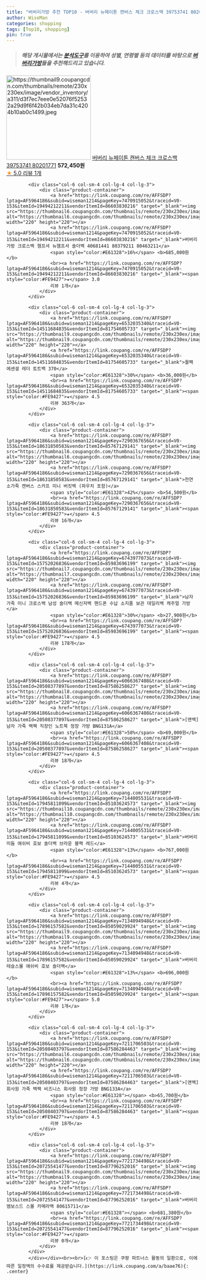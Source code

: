 ```yaml
---
title: "버버리가방 추천 TOP10 - 버버리 뉴페이톤 캔버스 체크 크로스백 39753741 80201771"
author: WiseMan
categories: shopping
tags: [Top10, shopping]
pin: true
---
```


> ##### 해당 게시물에서는 [**분석도구**](https://itemscout.io/)를 이용하여 **성별**, **연령별** 등의 데이터를 바탕으로 [**버버리가방**](https://link.coupang.com/a/baae76)들을 추천해드리고 있습니다.
<div class="container"><div class="row">
            <div class="col-6 col-sm-4 col-lg-4 col-lg-3">
                <div class="product-container">
                    <a href="https://link.coupang.com/re/AFFSDP?lptag=AF5964186&subid=wiseman1214&pageKey=7413338970&traceid=V0-153&itemId=19213475246&vendorItemId=86330508875" target="_blank"><img src="https://thumbnail9.coupangcdn.com/thumbnails/remote/230x230ex/image/vendor_inventory/a311/d3f7ec7eee0e52076f52532a29d9f6f42b034eb7da31c4204b10ab0c1499.jpeg" alt="https://thumbnail9.coupangcdn.com/thumbnails/remote/230x230ex/image/vendor_inventory/a311/d3f7ec7eee0e52076f52532a29d9f6f42b034eb7da31c4204b10ab0c1499.jpeg" width="220" height="220"></a>
                    <a href="https://link.coupang.com/re/AFFSDP?lptag=AF5964186&subid=wiseman1214&pageKey=7413338970&traceid=V0-153&itemId=19213475246&vendorItemId=86330508875" target="_blank">버버리 뉴페이톤 캔버스 체크 크로스백 39753741 80201771</a>
                    <span style="color:#E61328"></span> <b>572,450원</b>
                    <br><a href="https://link.coupang.com/re/AFFSDP?lptag=AF5964186&subid=wiseman1214&pageKey=7413338970&traceid=V0-153&itemId=19213475246&vendorItemId=86330508875" target="_blank"><span style="color:#FE9427">★</span> 5.0
                    리뷰 1개</a>
                </div>
            </div>
            
            <div class="col-6 col-sm-4 col-lg-4 col-lg-3">
                <div class="product-container">
                    <a href="https://link.coupang.com/re/AFFSDP?lptag=AF5964186&subid=wiseman1214&pageKey=7470915052&traceid=V0-153&itemId=19494212211&vendorItemId=86603830216" target="_blank"><img src="https://thumbnail6.coupangcdn.com/thumbnails/remote/230x230ex/image/vendor_inventory/db22/60ab9af885a8e1732db060196eb5e0ea3926f5ce3f3a7588177d82c0b1ef.jpeg" alt="https://thumbnail6.coupangcdn.com/thumbnails/remote/230x230ex/image/vendor_inventory/db22/60ab9af885a8e1732db060196eb5e0ea3926f5ce3f3a7588177d82c0b1ef.jpeg" width="220" height="220"></a>
                    <a href="https://link.coupang.com/re/AFFSDP?lptag=AF5964186&subid=wiseman1214&pageKey=7470915052&traceid=V0-153&itemId=19494212211&vendorItemId=86603830216" target="_blank">버버리 가방 크로스백 햄프셔 뉴햄프셔 숄더백 40681441 80379211 80463211</a>
                    <span style="color:#E61328">16%</span> <b>685,000원</b>
                    <br><a href="https://link.coupang.com/re/AFFSDP?lptag=AF5964186&subid=wiseman1214&pageKey=7470915052&traceid=V0-153&itemId=19494212211&vendorItemId=86603830216" target="_blank"><span style="color:#FE9427">★</span> 3.0
                    리뷰 1개</a>
                </div>
            </div>
            
            <div class="col-6 col-sm-4 col-lg-4 col-lg-3">
                <div class="product-container">
                    <a href="https://link.coupang.com/re/AFFSDP?lptag=AF5964186&subid=wiseman1214&pageKey=6532035340&traceid=V0-153&itemId=14511684835&vendorItemId=81754605733" target="_blank"><img src="https://thumbnail9.coupangcdn.com/thumbnails/remote/230x230ex/image/vendor_inventory/9b78/aa0214398e02e528fe39dd9b3276c4779a52b048bea971f7db8b2ba58b8d.jpg" alt="https://thumbnail9.coupangcdn.com/thumbnails/remote/230x230ex/image/vendor_inventory/9b78/aa0214398e02e528fe39dd9b3276c4779a52b048bea971f7db8b2ba58b8d.jpg" width="220" height="220"></a>
                    <a href="https://link.coupang.com/re/AFFSDP?lptag=AF5964186&subid=wiseman1214&pageKey=6532035340&traceid=V0-153&itemId=14511684835&vendorItemId=81754605733" target="_blank">퀄팩 에센셜 레더 토트백 370</a>
                    <span style="color:#E61328">30%</span> <b>36,000원</b>
                    <br><a href="https://link.coupang.com/re/AFFSDP?lptag=AF5964186&subid=wiseman1214&pageKey=6532035340&traceid=V0-153&itemId=14511684835&vendorItemId=81754605733" target="_blank"><span style="color:#FE9427">★</span> 4.5
                    리뷰 363개</a>
                </div>
            </div>
            
            <div class="col-6 col-sm-4 col-lg-4 col-lg-3">
                <div class="product-container">
                    <a href="https://link.coupang.com/re/AFFSDP?lptag=AF5964186&subid=wiseman1214&pageKey=7290367656&traceid=V0-153&itemId=18631850583&vendorItemId=85767129141" target="_blank"><img src="https://thumbnail6.coupangcdn.com/thumbnails/remote/230x230ex/image/vendor_inventory/199b/d2f032a3381bfb0e0b9a7c005247cfd85079c15c821c76c1ca3262f6d4e0.jpg" alt="https://thumbnail6.coupangcdn.com/thumbnails/remote/230x230ex/image/vendor_inventory/199b/d2f032a3381bfb0e0b9a7c005247cfd85079c15c821c76c1ca3262f6d4e0.jpg" width="220" height="220"></a>
                    <a href="https://link.coupang.com/re/AFFSDP?lptag=AF5964186&subid=wiseman1214&pageKey=7290367656&traceid=V0-153&itemId=18631850583&vendorItemId=85767129141" target="_blank">천연 소가죽 캔버스 스카프 미니 버킷백 (파우치 포함)</a>
                    <span style="color:#E61328">42%</span> <b>54,500원</b>
                    <br><a href="https://link.coupang.com/re/AFFSDP?lptag=AF5964186&subid=wiseman1214&pageKey=7290367656&traceid=V0-153&itemId=18631850583&vendorItemId=85767129141" target="_blank"><span style="color:#FE9427">★</span> 4.5
                    리뷰 16개</a>
                </div>
            </div>
            
            <div class="col-6 col-sm-4 col-lg-4 col-lg-3">
                <div class="product-container">
                    <a href="https://link.coupang.com/re/AFFSDP?lptag=AF5964186&subid=wiseman1214&pageKey=6743977073&traceid=V0-153&itemId=15752026836&vendorItemId=85983696199" target="_blank"><img src="https://thumbnail7.coupangcdn.com/thumbnails/remote/230x230ex/image/vendor_inventory/033c/3facda9241af4ba3ec2cbb98ab4a63eab77fdf5f0a09b51842fa0e897e24.jpg" alt="https://thumbnail7.coupangcdn.com/thumbnails/remote/230x230ex/image/vendor_inventory/033c/3facda9241af4ba3ec2cbb98ab4a63eab77fdf5f0a09b51842fa0e897e24.jpg" width="220" height="220"></a>
                    <a href="https://link.coupang.com/re/AFFSDP?lptag=AF5964186&subid=wiseman1214&pageKey=6743977073&traceid=V0-153&itemId=15752026836&vendorItemId=85983696199" target="_blank">남자 가죽 미니 크로스백 남성 숄더백 메신저백 핸드폰 수납 소지품 보관 데일리백 캐주얼 가방</a>
                    <span style="color:#E61328">30%</span> <b>27,900원</b>
                    <br><a href="https://link.coupang.com/re/AFFSDP?lptag=AF5964186&subid=wiseman1214&pageKey=6743977073&traceid=V0-153&itemId=15752026836&vendorItemId=85983696199" target="_blank"><span style="color:#FE9427">★</span> 4.5
                    리뷰 178개</a>
                </div>
            </div>
            
            <div class="col-6 col-sm-4 col-lg-4 col-lg-3">
                <div class="product-container">
                    <a href="https://link.coupang.com/re/AFFSDP?lptag=AF5964186&subid=wiseman1214&pageKey=6066367408&traceid=V0-153&itemId=20508377897&vendorItemId=87586258627" target="_blank"><img src="https://thumbnail8.coupangcdn.com/thumbnails/remote/230x230ex/image/vendor_inventory/ced0/cfdecfcdd9123a556585955024b5219894c7288227d7ec0027fcc1103cff.jpg" alt="https://thumbnail8.coupangcdn.com/thumbnails/remote/230x230ex/image/vendor_inventory/ced0/cfdecfcdd9123a556585955024b5219894c7288227d7ec0027fcc1103cff.jpg" width="220" height="220"></a>
                    <a href="https://link.coupang.com/re/AFFSDP?lptag=AF5964186&subid=wiseman1214&pageKey=6066367408&traceid=V0-153&itemId=20508377897&vendorItemId=87586258627" target="_blank">[맨백] 남자 가죽 백팩 직장인 노트북 정장 가방 BNG131A</a>
                    <span style="color:#E61328">58%</span> <b>69,000원</b>
                    <br><a href="https://link.coupang.com/re/AFFSDP?lptag=AF5964186&subid=wiseman1214&pageKey=6066367408&traceid=V0-153&itemId=20508377897&vendorItemId=87586258627" target="_blank"><span style="color:#FE9427">★</span> 4.5
                    리뷰 18개</a>
                </div>
            </div>
            
            <div class="col-6 col-sm-4 col-lg-4 col-lg-3">
                <div class="product-container">
                    <a href="https://link.coupang.com/re/AFFSDP?lptag=AF5964186&subid=wiseman1214&pageKey=7144005531&traceid=V0-153&itemId=17945811099&vendorItemId=85103624573" target="_blank"><img src="https://thumbnail10.coupangcdn.com/thumbnails/remote/230x230ex/image/vendor_inventory/14be/e3b48785549a8b9a3d1aa6461291a6d2ba84a0fcf6bd284047df1b0bee52.jpg" alt="https://thumbnail10.coupangcdn.com/thumbnails/remote/230x230ex/image/vendor_inventory/14be/e3b48785549a8b9a3d1aa6461291a6d2ba84a0fcf6bd284047df1b0bee52.jpg" width="220" height="220"></a>
                    <a href="https://link.coupang.com/re/AFFSDP?lptag=AF5964186&subid=wiseman1214&pageKey=7144005531&traceid=V0-153&itemId=17945811099&vendorItemId=85103624573" target="_blank">버버리 미듐 애쉬비 호보 숄더백 브라운 블랙 레드</a>
                    <span style="color:#E61328">13%</span> <b>767,000원</b>
                    <br><a href="https://link.coupang.com/re/AFFSDP?lptag=AF5964186&subid=wiseman1214&pageKey=7144005531&traceid=V0-153&itemId=17945811099&vendorItemId=85103624573" target="_blank"><span style="color:#FE9427">★</span> 4.5
                    리뷰 4개</a>
                </div>
            </div>
            
            <div class="col-6 col-sm-4 col-lg-4 col-lg-3">
                <div class="product-container">
                    <a href="https://link.coupang.com/re/AFFSDP?lptag=AF5964186&subid=wiseman1214&pageKey=7134094948&traceid=V0-153&itemId=17896157582&vendorItemId=85059029924" target="_blank"><img src="https://thumbnail9.coupangcdn.com/thumbnails/remote/230x230ex/image/vendor_inventory/8c35/ca106de66ccf0f32ecceb3cdb080b7f406786f50e5e845661f94f94eb7c2.jpg" alt="https://thumbnail9.coupangcdn.com/thumbnails/remote/230x230ex/image/vendor_inventory/8c35/ca106de66ccf0f32ecceb3cdb080b7f406786f50e5e845661f94f94eb7c2.jpg" width="220" height="220"></a>
                    <a href="https://link.coupang.com/re/AFFSDP?lptag=AF5964186&subid=wiseman1214&pageKey=7134094948&traceid=V0-153&itemId=17896157582&vendorItemId=85059029924" target="_blank">버버리 테슬스몰 애쉬비 호보 숄더백</a>
                    <span style="color:#E61328">13%</span> <b>696,000원</b>
                    <br><a href="https://link.coupang.com/re/AFFSDP?lptag=AF5964186&subid=wiseman1214&pageKey=7134094948&traceid=V0-153&itemId=17896157582&vendorItemId=85059029924" target="_blank"><span style="color:#FE9427">★</span> 5.0
                    리뷰 1개</a>
                </div>
            </div>
            
            <div class="col-6 col-sm-4 col-lg-4 col-lg-3">
                <div class="product-container">
                    <a href="https://link.coupang.com/re/AFFSDP?lptag=AF5964186&subid=wiseman1214&pageKey=7211706503&traceid=V0-153&itemId=20508403797&vendorItemId=87586284463" target="_blank"><img src="https://thumbnail6.coupangcdn.com/thumbnails/remote/230x230ex/image/vendor_inventory/315b/679e50060992c6c315fc795df29b7bc4fa8a3aa0156a1e3f67602af8f08c.jpg" alt="https://thumbnail6.coupangcdn.com/thumbnails/remote/230x230ex/image/vendor_inventory/315b/679e50060992c6c315fc795df29b7bc4fa8a3aa0156a1e3f67602af8f08c.jpg" width="220" height="220"></a>
                    <a href="https://link.coupang.com/re/AFFSDP?lptag=AF5964186&subid=wiseman1214&pageKey=7211706503&traceid=V0-153&itemId=20508403797&vendorItemId=87586284463" target="_blank">[맨백] 회사원 가죽 백팩 비즈니스 회사원 정장 가방 BNG133A</a>
                    <span style="color:#E61328"></span> <b>65,700원</b>
                    <br><a href="https://link.coupang.com/re/AFFSDP?lptag=AF5964186&subid=wiseman1214&pageKey=7211706503&traceid=V0-153&itemId=20508403797&vendorItemId=87586284463" target="_blank"><span style="color:#FE9427">★</span> 4.5
                    리뷰 18개</a>
                </div>
            </div>
            
            <div class="col-6 col-sm-4 col-lg-4 col-lg-3">
                <div class="product-container">
                    <a href="https://link.coupang.com/re/AFFSDP?lptag=AF5964186&subid=wiseman1214&pageKey=7721734498&traceid=V0-153&itemId=20725541477&vendorItemId=87796252016" target="_blank"><img src="https://thumbnail9.coupangcdn.com/thumbnails/remote/230x230ex/image/vendor_inventory/b77a/5b77eaca1cba8bde4d70bed32fbcd585f8f1ee556511744473f1ce6c5efc.jpg" alt="https://thumbnail9.coupangcdn.com/thumbnails/remote/230x230ex/image/vendor_inventory/b77a/5b77eaca1cba8bde4d70bed32fbcd585f8f1ee556511744473f1ce6c5efc.jpg" width="220" height="220"></a>
                    <a href="https://link.coupang.com/re/AFFSDP?lptag=AF5964186&subid=wiseman1214&pageKey=7721734498&traceid=V0-153&itemId=20725541477&vendorItemId=87796252016" target="_blank">버버리 엠보스드 스몰 카메라백 80615711</a>
                    <span style="color:#E61328"></span> <b>681,380원</b>
                    <br><a href="https://link.coupang.com/re/AFFSDP?lptag=AF5964186&subid=wiseman1214&pageKey=7721734498&traceid=V0-153&itemId=20725541477&vendorItemId=87796252016" target="_blank"><span style="color:#FE9427">★</span> 
                    리뷰 0개</a>
                </div>
            </div>
            </div></div><br><br>[👉 이 포스팅은 쿠팡 파트너스 활동의 일환으로, 이에 따른 일정액의 수수료를 제공받습니다.](https://link.coupang.com/a/baae76){: .center}